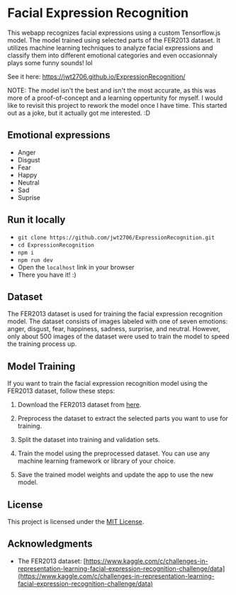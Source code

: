 # Facial Expression Recognition

This webapp recognizes facial expressions using a custom Tensorflow.js model. The model trained using selected parts of the FER2013 dataset. It utilizes machine learning techniques to analyze facial expressions and classify them into different emotional categories and even occasionnaly plays some funny sounds! lol

See it here: <https://jwt2706.github.io/ExpressionRecognition/>

NOTE: The model isn't the best and isn't the most accurate, as this was more of a proof-of-concept and a learning oppertunity for myself. I would like to revisit this project to rework the model once I have time. This started out as a joke, but it actually got me interested. :D

## Emotional expressions

- Anger
- Disgust
- Fear
- Happy
- Neutral
- Sad
- Suprise

## Run it locally
- `git clone https://github.com/jwt2706/ExpressionRecognition.git`
- `cd ExpressionRecognition`
- `npm i`
- `npm run dev`
- Open the `localhost` link in your browser
- There you have it! :)

## Dataset

The FER2013 dataset is used for training the facial expression recognition model. The dataset consists of images labeled with one of seven emotions: anger, disgust, fear, happiness, sadness, surprise, and neutral. However, only about 500 images of the dataset were used to train the model to speed the training process up.

## Model Training

If you want to train the facial expression recognition model using the FER2013 dataset, follow these steps:

1. Download the FER2013 dataset from [here](https://www.kaggle.com/c/challenges-in-representation-learning-facial-expression-recognition-challenge/data).

2. Preprocess the dataset to extract the selected parts you want to use for training.

3. Split the dataset into training and validation sets.

4. Train the model using the preprocessed dataset. You can use any machine learning framework or library of your choice.

5. Save the trained model weights and update the app to use the new model.

## License

This project is licensed under the [MIT License](LICENSE).

## Acknowledgments

- The FER2013 dataset: [https://www.kaggle.com/c/challenges-in-representation-learning-facial-expression-recognition-challenge/data](https://www.kaggle.com/c/challenges-in-representation-learning-facial-expression-recognition-challenge/data)
